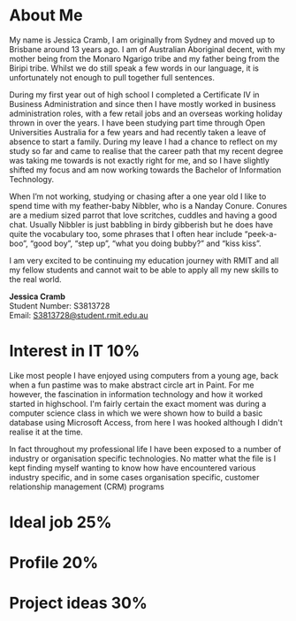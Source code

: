 # About Me

My name is Jessica Cramb, I am originally from Sydney and moved up to Brisbane around 13 years ago.  I am of Australian Aboriginal decent, with my mother being from the Monaro Ngarigo tribe and my father being from the Biripi tribe.  Whilst we do still speak a few words in our language, it is unfortunately not enough to pull together full sentences.

During my first year out of high school I completed a Certificate IV in Business Administration and since then I have mostly worked in business administration roles, with a few retail jobs and an overseas working holiday thrown in over the years.  I have been studying part time through Open Universities Australia for a few years and had recently taken a leave of absence to start a family.  During my leave I had a chance to reflect on my study so far and came to realise that the career path that my recent degree was taking me towards is not exactly right for me, and so I have slightly shifted my focus and am now working towards the Bachelor of Information Technology.

When I’m not working, studying or chasing after a one year old I like to spend time with my feather-baby Nibbler, who is a Nanday Conure.  Conures are a medium sized parrot that love scritches, cuddles and having a good chat.  Usually Nibbler is just babbling in birdy gibberish but he does have quite the vocabulary too, some phrases that I often hear include “peek-a-boo”, “good boy”, “step up”, “what you doing bubby?” and “kiss kiss”.

I am very excited to be continuing my education journey with RMIT and all my fellow students and cannot wait to be able to apply all my new skills to the real world.

**Jessica Cramb**  
Student Number:	S3813728  
Email:			S3813728@student.rmit.edu.au



# Interest in IT 10%

Like most people I have enjoyed using computers from a young age, back when a fun pastime was to make abstract circle art in Paint. For me however,  the fascination in information technology and how it worked started in highschool.  I'm fairly certain the exact moment was during a computer science class in which we were shown how to build a basic database using Microsoft Access, from here I was hooked although I didn't realise it at the time.

In fact throughout my professional life I have been exposed to a number of industry or organisation specific technologies. No matter what the file is I kept finding myself wanting to know how have encountered various industry specific, and in some cases organisation specific, customer relationship management (CRM) programs 


# Ideal job 25%


# Profile 20%


# Project ideas 30%
